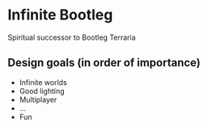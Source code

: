 # Infinite Bootleg

Spiritual successor to Bootleg Terraria

## Design goals (in order of importance)

* Infinite worlds
* Good lighting
* Multiplayer
* ...
* Fun 
